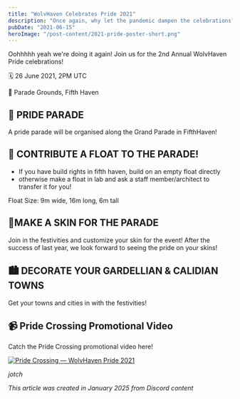 ```yaml
---
title: "WolvHaven Celebrates Pride 2021"
description: "Once again, why let the pandemic dampen the celebrations?"
pubDate: "2021-06-15"
heroImage: "/post-content/2021-pride-poster-short.png"
---
```


Oohhhhh yeah we're doing it again! Join us for the 2nd Annual WolvHaven Pride celebrations!

🗓️ 26 June 2021, 2PM UTC

📌 Parade Grounds, Fifth Haven

## 🎉 PRIDE PARADE

A pride parade will be organised along the Grand Parade in FifthHaven!

## 🌇 CONTRIBUTE A FLOAT TO THE PARADE!
- If you have build rights in fifth haven, build on an empty float directly
- otherwise make a float in lab and ask a staff member/architect to transfer it for you!

Float Size: 9m wide, 16m long, 6m tall

## 🥳MAKE A SKIN FOR THE PARADE

Join in the festivities and customize your skin for the event! After the success of last year, we look forward to seeing the pride on your skins!

## 🏙️ DECORATE YOUR GARDELLIAN & CALIDIAN TOWNS

Get your towns and cities in with the festivities!

## 📹 Pride Crossing Promotional Video

Catch the Pride Crossing promotional video here! 

[![Pride Crossing — WolvHaven Pride 2021](/post-content/2021-pride-video.png)](https://www.youtube.com/watch?v=2r-fLvA9oak "Pride Crossing — WolvHaven Pride 2021")

*jotch*

*This article was created in January 2025 from Discord content*